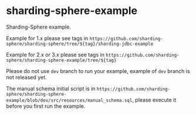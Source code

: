 # sharding-sphere-example

Sharding-Sphere example.

Example for 1.x please see tags in `https://github.com/sharding-sphere/sharding-sphere/tree/${tag}/sharding-jdbc-example`

Example for 2.x or 3.x please see tags in `https://github.com/sharding-sphere/sharding-sphere-example/tree/${tag}`

Please do not use `dev` branch to run your example, example of `dev` branch is not released yet. 

The manual schema initial script is in `https://github.com/sharding-sphere/sharding-sphere-example/blob/dev/src/resources/manual_schema.sql`, 
please execute it before you first run the example.
